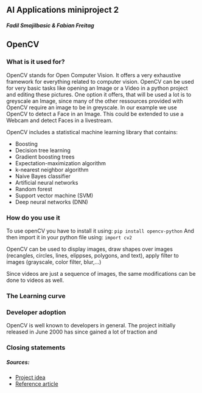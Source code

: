 ## AI Applications miniproject 2 
##### Fadil Smajilbasic & Fabian Freitag

## OpenCV

### What is it used for?
OpenCV stands for Open Computer Vision. It offers a very exhaustive framework for everything related to computer vision. OpenCV can be used for very basic tasks like opening an Image or a Video in a python project and editing these pictures. One option it offers, that will be used a lot is to greyscale an Image, since many of the other ressources provided with OpenCV require an image to be in greyscale. In our example we use OpenCV to detect a Face in an Image. This could be extended to use a Webcam and detect Faces in a livestream.

OpenCV includes a statistical machine learning library that contains:

- Boosting
- Decision tree learning
- Gradient boosting trees
- Expectation-maximization algorithm
- k-nearest neighbor algorithm
- Naive Bayes classifier
- Artificial neural networks
- Random forest
- Support vector machine (SVM)
- Deep neural networks (DNN)

### How do you use it
To use openCV you have to install it using: `pip install opencv-python`
And then import it in your python file using: `import cv2`

OpenCV can be used to display images, draw shapes over images (recangles, circles, lines, elippses, polygons, and text), apply filter to images (grayscale, color filter, blur,...)

Since videos are just a sequence of images, the same modifications can be done to videos as well.

### The Learning curve

### Developer adoption
OpenCV is well known to developers in general. The project initially released in June 2000 has since gained a lot of traction and 

### Closing statements

##### Sources:

- [Project idea](https://itsourcecode.com/free-projects/python-projects/handwritten-digit-recognition-in-python-with-source-code/)
- [Reference article](https://pyimagesearch.com/2018/07/19/opencv-tutorial-a-guide-to-learn-opencv/)
